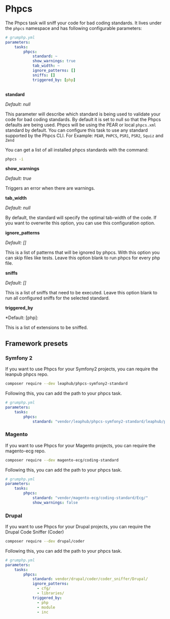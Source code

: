 # Phpcs

The Phpcs task will sniff your code for bad coding standards.
It lives under the `phpcs` namespace and has following configurable parameters:

```yaml
# grumphp.yml
parameters:
    tasks:
        phpcs:
            standard: ~
            show_warnings: true
            tab_width: ~
            ignore_patterns: []
            sniffs: []
            triggered_by: [php]
            
```

**standard**

*Default: null*

This parameter will describe which standard is being used to validate your code for bad coding standards.
By default it is set to null so that the Phpcs defaults are being used.
Phpcs will be using the PEAR or local `phpcs.xml` standard by default.
You can configure this task to use any standard supported by the Phpcs CLI.
For Example: `PEAR`, `PHPCS`, `PSR1`, `PSR2`, `Squiz` and `Zend`

You can get a list of all installed phpcs standards with the command:

```sh
phpcs -i
```


**show_warnings**

*Default: true*

Triggers an error when there are warnings.


**tab_width**

*Default: null*

By default, the standard will specify the optimal tab-width of the code. If you want to overwrite this option, you can use this configuration option.


**ignore_patterns**

*Default: []*

This is a list of patterns that will be ignored by phpcs. With this option you can skip files like tests. Leave this option blank to run phpcs for every php file.


**sniffs**

*Default: []*

This is a list of sniffs that need to be executed. Leave this option blank to run all configured sniffs for the selected standard.

**triggered_by**

*Default: [php]:

This is a list of extensions to be sniffed. 

## Framework presets

### Symfony 2

If you want to use Phpcs for your Symfony2 projects, you can require the leanpub phpcs repo.

```sh
composer require --dev leaphub/phpcs-symfony2-standard
```

Following this, you can add the path to your phpcs task.

```yml
# grumphp.yml
parameters:
    tasks:
        phpcs:
            standard: "vendor/leaphub/phpcs-symfony2-standard/leaphub/phpcs/Symfony2/"
```

### Magento 

If you want to use Phpcs for your Magento projects, you can require the magento-ecg repo.

```sh
composer require --dev magento-ecg/coding-standard
```

Following this, you can add the path to your phpcs task.

```yaml
# grumphp.yml
parameters:
    tasks:
        phpcs:
            standard: "vendor/magento-ecg/coding-standard/Ecg/"
            show_warnings: false
```

### Drupal

If you want to use Phpcs for your Drupal projects, you can require the Drupal Code Sniffer (Coder)

```sh
composer require --dev drupal/coder
```

Following this, you can add the path to your phpcs task.

```yaml
# grumphp.yml
parameters:
    tasks:
        phpcs:
            standard: vendor/drupal/coder/coder_sniffer/Drupal/
            ignore_patterns:
              - cfg/
              - libraries/
            triggered_by:
              - php
              - module
              - inc
```
